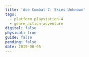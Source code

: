 ```yaml
---
title: 'Ace Combat 7: Skies Unknown'
tags:
  - platform_playstation-4
  - genre_action-adventure
digital: false
physical: true
guide: false
pending: false
date: 2019-06-05
---
```

